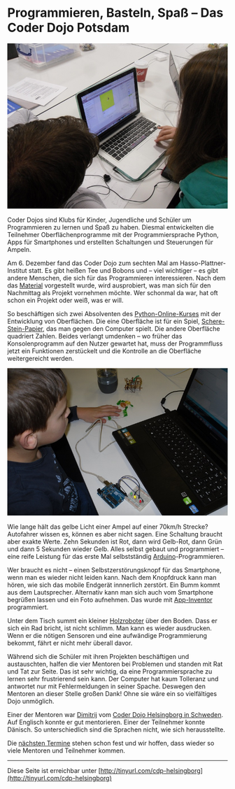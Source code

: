 Programmieren, Basteln, Spaß – Das Coder Dojo Potsdam
=====================================================

![](bilder/niccokunzmann/6.Dezember-2.jpg)


Coder Dojos sind Klubs für Kinder, Jugendliche und Schüler um Programmieren zu lernen und Spaß zu haben. Diesmal entwickelten die Teilnehmer Oberflächenprogramme mit der Programmiersprache Python, Apps für Smartphones und erstellten Schaltungen und Steuerungen für Ampeln.

Am 6. Dezember fand das Coder Dojo zum sechten Mal am Hasso-Plattner-Institut statt. Es gibt heißen Tee und Bobons und – viel wichtiger – es gibt andere Menschen, die sich für das Programmieren interessieren. Nach dem das [Material](https://coderdojopotsdam.github.io) vorgestellt wurde, wird ausprobiert, was man sich für den Nachmittag als Projekt vornehmen möchte. Wer schonmal da war, hat oft schon ein Projekt oder weiß, was er will. 

So beschäftigen sich zwei Absolventen des [Python-Online-Kurses](https://open.hpi.de/courses/pythonjunior2014) mit der Entwicklung von Oberflächen. Die eine Oberfläche ist für ein Spiel, [Schere-Stein-Papier](https://github.com/CoderDojoPotsdam/projects/tree/5a3c0f1dc1dc4d2a337bd243424acf61ecff2134/Schere-Stein-Papier), das man gegen den Computer spielt. Die andere Oberfläche quadriert Zahlen. Beides verlangt umdenken – wo früher das Konsolenprogramm auf den Nutzer gewartet hat, muss der Programmfluss jetzt ein Funktionen zerstückelt und die Kontrolle an die Oberfläche weitergereicht werden. 

![](bilder/niccokunzmann/6.Dezember-1.jpg)

Wie lange hält das gelbe Licht einer Ampel auf einer 70km/h Strecke? Autofahrer wissen es, können es aber nicht sagen. Eine Schaltung braucht aber exakte Werte. Zehn Sekunden ist Rot, dann wird Gelb-Rot, dann Grün und dann 5 Sekunden wieder Gelb. Alles selbst gebaut und programmiert – eine reife Leistung für das erste Mal selbstständig [Arduino](http://arduino.cc/en/Main/ArduinoBoardUno)-Programmieren. 

Wer braucht es nicht – einen Selbstzerstörungsknopf für das Smartphone, wenn man es wieder nicht leiden kann. Nach dem Knopfdruck kann man hören, wie sich das mobile Endgerät innnerlich zerstört. Ein Bumm kommt aus dem Lautsprecher. Alternativ kann man sich auch vom Smartphone begrüßen lassen und ein Foto aufnehmen. Das wurde mit [App-Inventor](http://appinventor.mit.edu/) programmiert.

Unter dem Tisch summt ein kleiner [Holzroboter](https://github.com/niccokunzmann/rustyrobots/tree/master/john) über den Boden. Dass er sich ein Rad bricht, ist nicht schlimm. Man kann es wieder ausdrucken. Wenn er die nötigen Sensoren und eine aufwändige Programmierung bekommt, fährt er nicht mehr überall davor.

Während sich die Schüler mit ihren Projekten beschäftigen und austauschten, halfen die  vier Mentoren bei Problemen und standen mit Rat und Tat zur Seite. Das ist sehr wichtig, da eine Programmiersprache zu lernen sehr frustrierend sein kann. Der Computer hat kaum Tolleranz und antwortet nur mit Fehlermeldungen in seiner Spache. Deswegen den Mentoren  an dieser Stelle großen Dank! Ohne sie wäre ein so vielfältiges Dojo unmöglich.

Einer der Mentoren war [Dimitrij](https://twitter.com/aleshkov) vom [Coder Dojo Helsingborg in Schweden](http://www.creativelab.nu/coderdojo/). Auf Englisch konnte er gut mentorieren. Einer der Teilnehmer konnte Dänisch. So unterschiedlich sind die Sprachen nicht, wie sich herausstellte.

Die [nächsten Termine](http://www.eventbrite.de/o/coder-dojo-potsdam-6787334071) stehen schon fest und wir hoffen, dass wieder so viele Mentoren und Teilnehmer kommen. 

---

Diese Seite ist erreichbar unter [http://tinyurl.com/cdp-helsingborg](http://tinyurl.com/cdp-helsingborg)
